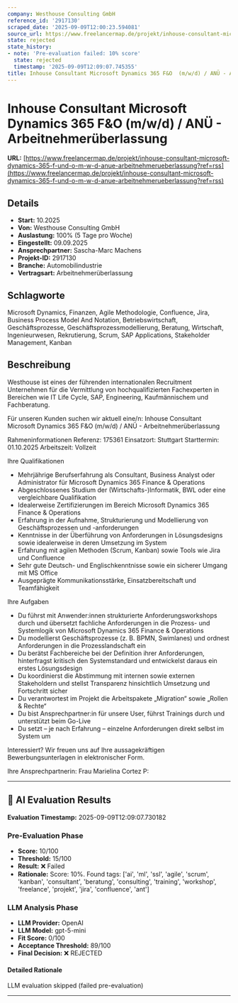 ```yaml
---
company: Westhouse Consulting GmbH
reference_id: '2917130'
scraped_date: '2025-09-09T12:00:23.594081'
source_url: https://www.freelancermap.de/projekt/inhouse-consultant-microsoft-dynamics-365-f-und-o-m-w-d-anue-arbeitnehmerueberlassung?ref=rss
state: rejected
state_history:
- note: 'Pre-evaluation failed: 10% score'
  state: rejected
  timestamp: '2025-09-09T12:09:07.745355'
title: Inhouse Consultant Microsoft Dynamics 365 F&O  (m/w/d) / ANÜ - Arbeitnehmerüberlassung
---
```



# Inhouse Consultant Microsoft Dynamics 365 F&O  (m/w/d) / ANÜ - Arbeitnehmerüberlassung
**URL:** [https://www.freelancermap.de/projekt/inhouse-consultant-microsoft-dynamics-365-f-und-o-m-w-d-anue-arbeitnehmerueberlassung?ref=rss](https://www.freelancermap.de/projekt/inhouse-consultant-microsoft-dynamics-365-f-und-o-m-w-d-anue-arbeitnehmerueberlassung?ref=rss)
## Details
- **Start:** 10.2025
- **Von:** Westhouse Consulting GmbH
- **Auslastung:** 100% (5 Tage pro Woche)
- **Eingestellt:** 09.09.2025
- **Ansprechpartner:** Sascha-Marc Machens
- **Projekt-ID:** 2917130
- **Branche:** Automobilindustrie
- **Vertragsart:** Arbeitnehmerüberlassung

## Schlagworte
Microsoft Dynamics, Finanzen, Agile Methodologie, Confluence, Jira, Business Process Model And Notation, Betriebswirtschaft, Geschäftsprozesse, Geschäftsprozessmodellierung, Beratung, Wirtschaft, Ingenieurwesen, Rekrutierung, Scrum, SAP Applications, Stakeholder Management, Kanban

## Beschreibung
Westhouse ist eines der führenden internationalen Recruitment Unternehmen für die Vermittlung von hochqualifizierten Fachexperten in Bereichen wie IT Life Cycle, SAP, Engineering, Kaufmännischem und Fachberatung.

Für unseren Kunden suchen wir aktuell eine/n:
Inhouse Consultant Microsoft Dynamics 365 F&O (m/w/d) / ANÜ - Arbeitnehmerüberlassung

Rahmeninformationen
Referenz: 175361
Einsatzort: Stuttgart
Starttermin: 01.10.2025
Arbeitszeit: Vollzeit

Ihre Qualifikationen
- Mehrjährige Berufserfahrung als Consultant, Business Analyst oder Administrator für Microsoft Dynamics 365 Finance & Operations
- Abgeschlossenes Studium der (Wirtschafts-)Informatik, BWL oder eine vergleichbare Qualifikation
- Idealerweise Zertifizierungen im Bereich Microsoft Dynamics 365 Finance & Operations
- Erfahrung in der Aufnahme, Strukturierung und Modellierung von Geschäftsprozessen und -anforderungen
- Kenntnisse in der Überführung von Anforderungen in Lösungsdesigns sowie idealerweise in deren Umsetzung im System
- Erfahrung mit agilen Methoden (Scrum, Kanban) sowie Tools wie Jira und Confluence
- Sehr gute Deutsch- und Englischkenntnisse sowie ein sicherer Umgang mit MS Office
- Ausgeprägte Kommunikationsstärke, Einsatzbereitschaft und Teamfähigkeit

Ihre Aufgaben
- Du führst mit Anwender:innen strukturierte Anforderungsworkshops durch und übersetzt fachliche Anforderungen in die Prozess- und Systemlogik von Microsoft Dynamics 365 Finance & Operations
- Du modellierst Geschäftsprozesse (z. B. BPMN, Swimlanes) und ordnest Anforderungen in die Prozesslandschaft ein
- Du berätst Fachbereiche bei der Definition ihrer Anforderungen, hinterfragst kritisch den Systemstandard und entwickelst daraus ein erstes Lösungsdesign
- Du koordinierst die Abstimmung mit internen sowie externen Stakeholdern und stellst Transparenz hinsichtlich Umsetzung und Fortschritt sicher
- Du verantwortest im Projekt die Arbeitspakete „Migration“ sowie „Rollen & Rechte“
- Du bist Ansprechpartner:in für unsere User, führst Trainings durch und unterstützt beim Go-Live
- Du setzt – je nach Erfahrung – einzelne Anforderungen direkt selbst im System um

Interessiert?
Wir freuen uns auf Ihre aussagekräftigen Bewerbungsunterlagen in elektronischer Form.

Ihre Ansprechpartnerin:
Frau Marielina Cortez
P:

---

## 🤖 AI Evaluation Results

**Evaluation Timestamp:** 2025-09-09T12:09:07.730182

### Pre-Evaluation Phase
- **Score:** 10/100
- **Threshold:** 15/100
- **Result:** ❌ Failed
- **Rationale:** Score: 10%. Found tags: ['ai', 'ml', 'ssl', 'agile', 'scrum', 'kanban', 'consultant', 'beratung', 'consulting', 'training', 'workshop', 'freelance', 'projekt', 'jira', 'confluence', 'ant']

### LLM Analysis Phase
- **LLM Provider:** OpenAI
- **LLM Model:** gpt-5-mini
- **Fit Score:** 0/100
- **Acceptance Threshold:** 89/100
- **Final Decision:** ❌ REJECTED

#### Detailed Rationale
LLM evaluation skipped (failed pre-evaluation)

---
